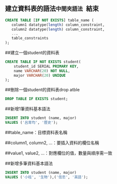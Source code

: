 ## 建立資料表的語法```中間夾語法 ```結束


```sql
CREATE TABLE [IF NOT EXISTS] table_name (
   column1 datatype(length) column_constraint,
   column2 datatype(length) column_constraint,
   ...
   table_constraints
);
```
##建立一個student的資料表

```sql
CREATE TABLE IF NOT EXISTS student(
    student_id SERIAL PRIMARY KEY,
    name VARCHAR(20) NOT NULL,
    major VARCHAR(20) UNIQUE
);
```

##刪除一個student的資料表drop atble

```sql
DROP TABLE IF EXISTS student;
```

##新增1筆資料基本語法

```sql
INSERT INTO student (name, major)
VALUES ('呂育均', '歷史');
```
##table_name：目標資料表名稱

##column1, column2, ...：要插入資料的欄位名稱

##value1, value2, ...：對應欄位的值，數量與順序需一致

##新增多筆資料基本語法

```sql
INSERT INTO student (name, major)
VALUES ('小柱', '生物'),('信忠', '英語');

```